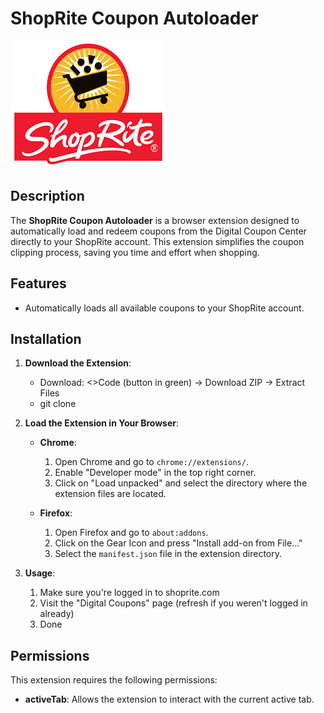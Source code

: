# ShopRite Coupon Autoloader

![ShopRite Coupon Autoloader](/shoprite-logo.jpg)

## Description

The **ShopRite Coupon Autoloader** is a browser extension designed to automatically load and redeem coupons from the Digital Coupon Center directly to your ShopRite account. This extension simplifies the coupon clipping process, saving you time and effort when shopping.

## Features

- Automatically loads all available coupons to your ShopRite account.

## Installation

1. **Download the Extension**:
   - Download:
     <>Code (button in green) -> Download ZIP -> Extract Files
   - git clone

2. **Load the Extension in Your Browser**:
   - **Chrome**:
     1. Open Chrome and go to `chrome://extensions/`.
     2. Enable "Developer mode" in the top right corner.
     3. Click on "Load unpacked" and select the directory where the extension files are located.

   - **Firefox**:
     1. Open Firefox and go to `about:addons`.
     2. Click on the Gear Icon and press "Install add-on from File..."
     2. Select the `manifest.json` file in the extension directory.

3. **Usage**:
   1. Make sure you're logged in to shoprite.com
   2. Visit the "Digital Coupons" page (refresh if you weren't logged in already)
   3. Done

## Permissions

This extension requires the following permissions:

- **activeTab**: Allows the extension to interact with the current active tab.
